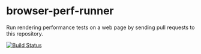 browser-perf-runner
===================

Run rendering performance tests on a web page by sending pull requests to this repository. 

[![Build Status](https://travis-ci.org/PerfMonkeyCo/browser-perf-runner.svg?branch=master)](https://travis-ci.org/PerfMonkeyCo/browser-perf-runner)
